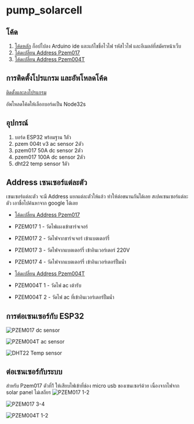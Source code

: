 # pump_solarcell

## โค้ด
1. [โค้ดหลัก](https://raw.githubusercontent.com/canusorn/pump_solarcell/refs/heads/main/solar_pump_measure/solar_pump_measure.ino) ก็อปไปลง Arduino ide 
และแก้ไขชื่อไวไฟ รหัสไวไฟ และอีเมลล์ที่สมัครหน้าเว็บ
2. [โค้ดเปลี่ยน Address Pzem017](https://raw.githubusercontent.com/canusorn/pump_solarcell/refs/heads/main/pzem017_changeAddr/pzem017_changeAddr.ino)
3. [โค้ดเปลี่ยน Address Pzem004T](https://raw.githubusercontent.com/canusorn/pump_solarcell/refs/heads/main/pzem004T_changAddr/pzem004T_changAddr.ino)


## การติดตั้งโปรแกรม และอัพโหลดโค้ด
[ติดตั้งและลงโปรแกรม](https://www.glab.co.th/post/%E0%B8%95%E0%B8%B4%E0%B8%94%E0%B8%95%E0%B8%B1%E0%B9%89%E0%B8%87-arduino-ide-2-0-%E0%B9%80%E0%B8%9E%E0%B8%B4%E0%B9%88%E0%B8%A1%E0%B8%9A%E0%B8%AD%E0%B8%A3%E0%B9%8C%E0%B8%94-node32s-%E0%B9%81%E0%B8%A5%E0%B9%89%E0%B8%A7%E0%B9%84%E0%B8%9F%E0%B8%81%E0%B8%A3%E0%B8%B0%E0%B8%9E%E0%B8%A3%E0%B8%B4%E0%B8%9A)

อัพโหลดโค้ดให้เลือกบอร์ดเป็น Node32s


## อุปกรณ์
1. บอร์ด ESP32 พร้อมฐาน 1ตัว
2. pzem 004t v3  ac sensor 2ตัว
3. pzem017 50A dc sensor 2ตัว
4. pzem017 100A dc sensor 2ตัว
5. dht22 temp sensor 1ตัว


## Address เซนเซอร์แต่ละตัว
เซนเซอร์แต่ละตัว จะมี Address แยกแต่ละตัวให้แล้ว ทำให้ต่อขนานกันได้เลย สเปคเซนเซอร์แต่ละตัว เอาชื่อไปค้นหาจาก google ได้เลย

- [โค้ดเปลี่ยน Address Pzem017](https://raw.githubusercontent.com/canusorn/pump_solarcell/refs/heads/main/pzem017_changeAddr/pzem017_changeAddr.ino)
- PZEM017 1 - วัดไฟแผงเข้าชาร์จเจอร์
- PZEM017 2 - วัดไฟจากชาร์จเจอร์ เข้าแบตเตอร์รี่
- PZEM017 3 - วัดไฟจากแบตเตอร์รี่ เข้าอินเวอร์เตอร์ 220V
- PZEM017 4 - วัดไฟจากแบตเตอร์รี่ เข้าอินเวอร์เตอร์ปั้มน้ำ

- [โค้ดเปลี่ยน Address Pzem004T](https://raw.githubusercontent.com/canusorn/pump_solarcell/refs/heads/main/pzem004T_changAddr/pzem004T_changAddr.ino)
- PZEM004T 1 - วัดไฟ ac เต้ารับ
- PZEM004T 2 - วัดไฟ ac ที่เข้าอินเวอร์เตอร์ปั้มน้ำ


## การต่อเซนเซอร์กับ ESP32

![PZEM017 dc sensor](pzem017.png)

![PZEM004T ac sensor](pzem004t.png)

![DHT22 Temp sensor](dht22.png)


## ต่อเซนเซอร์กับระบบ
สำหรับ Pzem017 ตัวที่1 ให้เสียบไฟเข้าที่ช่อง micro usb ของเซนเซอร์ด้วย เนื่องจากไฟจาก solar panel ไม่เสถียร 
![PZEM017 1-2](pzem017-1-2.png)

![PZEM017 3-4](pzem017-3-4.png)

![PZEM004T 1-2](pzem004t-1-2.png)